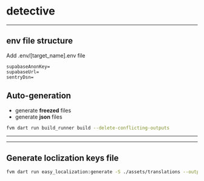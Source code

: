 # detective

***********

## env file structure

Add .env/[target_name].env file

```
supabaseAnonKey=
supabaseUrl=
sentryDsn=
```

## Auto-generation

- generate **freezed** files
- generate **json** files

```sh
fvm dart run build_runner build --delete-conflicting-outputs
```
***********

***********
## Generate loclization keys file

```sh
fvm dart run easy_localization:generate -S ./assets/translations --output-dir ./lib/presentation/shared/localization --output-file locale_keys.g.dart -f keys
```

